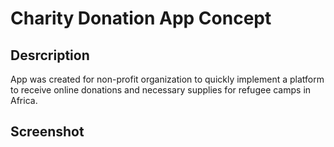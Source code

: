 # Charity Donation App Concept 



## Desrcription

App was created for non-profit organization to quickly implement a platform to receive online donations and necessary  supplies for refugee camps in Africa.


## Screenshot
  
  
  
